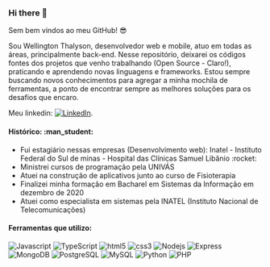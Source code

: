 ### Hi there 👋

Sem bem vindos ao meu GitHub! :sunglasses: 

Sou Wellington Thalyson, desenvolvedor web e mobile, atuo em todas as áreas, principalmente back-end. Nesse repositório, deixarei os códigos fontes dos projetos que venho trabalhando (Open Source - Claro!), praticando e aprendendo novas linguagens e frameworks. Estou sempre buscando novos conhecimentos para agregar a minha mochila de ferramentas, a ponto de encontrar sempre as melhores soluções para os desafios que encaro.

Meu linkedin: [![LinkedIn][1.1]][1].

<!-- Icons -->
[1.1]: https://raw.githubusercontent.com/MartinHeinz/MartinHeinz/master/linkedin-3-16.png (LinkedIn)

<!-- Links to your social media accounts -->

[1]: https://www.linkedin.com/in/wellington-thalyson-876143b9/

<h4> Histórico: :man_student: </h4>
<ul>
  <li> Fui estagiário nessas empresas (Desenvolvimento web): Inatel - Instituto Federal do Sul de minas - Hospital das Clínicas Samuel Libânio :rocket:</li>
  <li> Ministrei cursos de programação pela UNIVÁS </li>
  <li> Atuei na construção de aplicativos junto ao curso de Fisioterapia </li>
  <li> Finalizei minha formação em Bacharel em Sistemas da Informação em dezembro de 2020 </li>
  <li> Atuei como especialista em sistemas pela INATEL (Instituto Nacional de Telecomunicações) </li>
</ul>

<h4> Ferramentas que utilizo: </h4>
<p>
  <img alt="Javascript" src="https://img.shields.io/badge/-JavaScript-6fc590?style=flat&logo=javascript&logoColor=black" /> 
  <img alt="TypeScript" src="https://img.shields.io/badge/-TypeScript-6fc590?style=flat&logo=typescript&logoColor=black" />
  <img alt="html5" src="https://img.shields.io/badge/-HTML5-6fc590?style=flat&logo=html5&logoColor=black" /> 
  <img alt="css3" src="https://img.shields.io/badge/-CSS3-6fc590?style=flat&logo=css3&logoColor=black" />
  <img alt="Nodejs" src="https://img.shields.io/badge/-Nodejs-6fc590?style=flat&logo=Node.js&logoColor=black" /> 
  <img alt="Express" src="https://img.shields.io/badge/-Express-6fc590?style=flat&logo=express.js&logoColor=black" /> 
  <img alt="MongoDB" src="https://img.shields.io/badge/-MongoDB-6fc590?style=flat&logo=mongodb&logoColor=black" /> 
  <img alt="PostgreSQL" src="https://img.shields.io/badge/-PostgreSQL-6fc590?style=flat&logo=postgresql&logoColor=black" />
  <img alt="MySQL" src="https://img.shields.io/badge/-MySQL-6fc590?style=flat&logo=mysql&logoColor=black" />
  <img alt="Python" src="https://img.shields.io/badge/-Python-6fc590?style=flat&logo=python&logoColor=black" /> 
  <img alt="PHP" src="https://img.shields.io/badge/-Php-6fc590?style=flat&logo=php&logoColor=black" /> 
</p>
